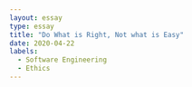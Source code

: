 ```yaml
---
layout: essay
type: essay
title: "Do What is Right, Not what is Easy"
date: 2020-04-22
labels:
  - Software Engineering
  - Ethics
---
```


